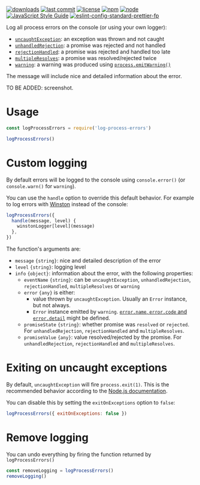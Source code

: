 [![downloads](https://img.shields.io/npm/dt/log-process-errors.svg?logo=npm)](https://www.npmjs.com/package/log-process-errors) [![last commit](https://img.shields.io/github/last-commit/autoserver-org/log-process-errors.svg?logo=github)](https://github.com/autoserver-org/log-process-errors/graphs/contributors) [![license](https://img.shields.io/github/license/autoserver-org/log-process-errors.svg?logo=github)](https://www.apache.org/licenses/LICENSE-2.0) [![npm](https://img.shields.io/npm/v/log-process-errors.svg?logo=npm)](https://www.npmjs.com/package/log-process-errors) [![node](https://img.shields.io/node/v/log-process-errors.svg?logo=node.js)](#) [![JavaScript Style Guide](https://img.shields.io/badge/code_style-standard-brightgreen.svg?logo=javascript)](https://standardjs.com) [![eslint-config-standard-prettier-fp](https://img.shields.io/badge/eslint-config--standard--prettier--fp-green.svg?logo=eslint)](https://github.com/autoserver-org/eslint-config-standard-prettier-fp)

Log all process errors on the console (or using your own logger):

- [`uncaughtException`](https://nodejs.org/api/process.html#process_event_uncaughtexception): an exception was thrown and not caught
- [`unhandledRejection`](https://nodejs.org/api/process.html#process_event_unhandledrejection): a promise was rejected and not handled
- [`rejectionHandled`](https://nodejs.org/api/process.html#process_event_rejectionhandled): a promise was rejected and handled too late
- [`multipleResolves`](https://nodejs.org/api/process.html#process_event_multipleresolves): a promise was resolved/rejected twice
- [`warning`](https://nodejs.org/api/process.html#process_event_warning): a warning was produced using [`process.emitWarning()`](https://nodejs.org/api/process.html#process_process_emitwarning_warning_options)

The message will include nice and detailed information about the error.

TO BE ADDED: screenshot.

# Usage

<!-- eslint-disable no-unused-vars, node/no-missing-require,
import/no-unresolved, unicorn/filename-case, strict -->

```js
const logProcessErrors = require('log-process-errors')

logProcessErrors()
```

# Custom logging

By default errors will be logged to the console using `console.error()`
(or `console.warn()` for `warning`).

You can use the `handle` option to override this default behavior. For example
to log errors with [Winston](https://github.com/winstonjs/winston) instead of
the console:

<!-- eslint-disable no-empty-function, no-unused-vars, node/no-missing-require,
import/no-unresolved, unicorn/filename-case, strict, no-undef -->

```js
logProcessErrors({
  handle(message, level) {
    winstonLogger[level](message)
  },
})
```

The function's arguments are:

- `message` `{string}`: nice and detailed description of the error
- `level` `{string}`: logging level
- `info` `{object}`: information about the error, with the following properties:
  - `eventName` `{string}`: can be `uncaughtException`, `unhandledRejection`,
    `rejectionHandled`, `multipleResolves` or `warning`
  - `error` `{any}` is either:
    - value thrown by `uncaughtException`. Usually an `Error` instance, but not
      always.
    - `Error` instance emitted by `warning`.
      [`error.name`, `error.code` and `error.detail`](https://nodejs.org/api/process.html#process_event_warning)
      might be defined.
  - `promiseState` `{string}`: whether promise was `resolved` or `rejected`.
    For `unhandledRejection`, `rejectionHandled` and `multipleResolves`.
  - `promiseValue` `{any}`: value resolved/rejected by the promise.
    For `unhandledRejection`, `rejectionHandled` and `multipleResolves`.

# Exiting on uncaught exceptions

By default, `uncaughtException` will fire `process.exit(1)`. This is the recommended behavior according to the
[Node.js documentation](https://nodejs.org/api/process.html#process_warning_using_uncaughtexception_correctly).

You can disable this by setting the `exitOnExceptions` option to `false`:

<!-- eslint-disable no-empty-function, no-unused-vars, node/no-missing-require,
import/no-unresolved, unicorn/filename-case, strict, no-undef -->

```js
logProcessErrors({ exitOnExceptions: false })
```

# Remove logging

You can undo everything by firing the function returned by
`logProcessErrors()`

<!-- eslint-disable no-empty-function, no-unused-vars, node/no-missing-require,
import/no-unresolved, unicorn/filename-case, strict, no-undef -->

```js
const removeLogging = logProcessErrors()
removeLogging()
```

